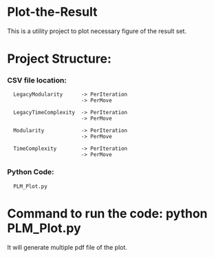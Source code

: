 # Plot-the-Result
This is a utility project to plot necessary figure of the result set.

# Project Structure:
  ### CSV file location: 
      LegacyModularity      -> PerIteration
                            -> PerMove

      LegacyTimeComplexity  -> PerIteration
                            -> PerMove

      Modularity            -> PerIteration
                            -> PerMove    

      TimeComplexity        -> PerIteration
                            -> PerMove
  ### Python Code:
      PLM_Plot.py

# Command to run the code: python PLM_Plot.py
It will generate multiple pdf file of the plot.
